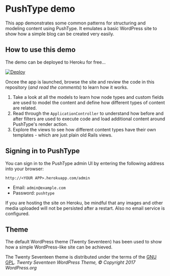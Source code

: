 # PushType demo

This app demonstrates some common patterns for structuring and modeling content using PushType. It emulates a basic WordPress site to show how a simple blog can be created very easily.

## How to use this demo

The demo can be deployed to Heroku for free...

[![Deploy](https://www.herokucdn.com/deploy/button.svg)](https://heroku.com/deploy?template=https://github.com/pushtype/push_type_demo)

Oncee the app is launched, browse the site and review the code in this repository (*and read the comments*) to learn how it works.

1. Take a look at all the models to learn how node types and custom fields are used to model the content and define how different types of content are related.
2. Read through the `ApplicationController` to understand how before and after filters are used to execute code and load additional content around PushType's render action.
3. Explore the views to see how different content types have their own templates - which are just plain old Rails views.

## Signing in to PushType

You can sign in to the PushType admin UI by entering the following address into your browser:

    http://<YOUR APP>.herokuapp.com/admin

* Email: `admin@example.com`
* Password: `pushtype`

If you are hosting the site on Heroku, be mindful that any images and other media uploaded will not be persisted after a restart. Also no email service is configured.

## Theme

The default WordPress theme (Twenty Seventeen) has been used to show how a simple WordPress-like site can be achieved.

The Twenty Seventeen theme is distributed under the terms of the [GNU GPL](https://opensource.org/licenses/GPL-2.0).
*Twenty Seventeen WordPress Theme, © Copyright 2017 WordPress.org*
